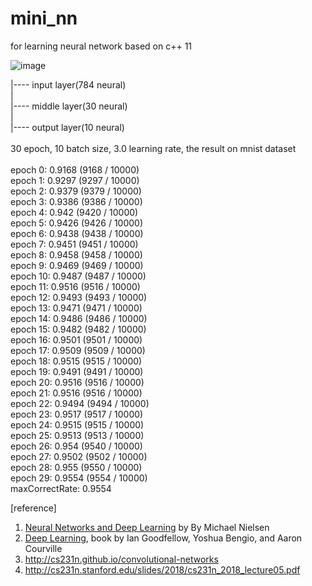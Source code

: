 # mini_nn
for learning neural network based on c++ 11

![image](https://github.com/niepp/mini_nn/blob/master/backprop.png)</br>

|---- input layer(784 neural) </br>
|           </br>
|---- middle layer(30 neural)</br>
|           </br>
|---- output layer(10 neural)</br>
</br>
30 epoch, 10 batch size, 3.0 learning rate, the result on mnist dataset</br>
</br>
epoch 0: 0.9168 (9168 / 10000)</br>
epoch 1: 0.9297 (9297 / 10000)</br>
epoch 2: 0.9379 (9379 / 10000)</br>
epoch 3: 0.9386 (9386 / 10000)</br>
epoch 4: 0.942 (9420 / 10000)</br>
epoch 5: 0.9426 (9426 / 10000)</br>
epoch 6: 0.9438 (9438 / 10000)</br>
epoch 7: 0.9451 (9451 / 10000)</br>
epoch 8: 0.9458 (9458 / 10000)</br>
epoch 9: 0.9469 (9469 / 10000)</br>
epoch 10: 0.9487 (9487 / 10000)</br>
epoch 11: 0.9516 (9516 / 10000)</br>
epoch 12: 0.9493 (9493 / 10000)</br>
epoch 13: 0.9471 (9471 / 10000)</br>
epoch 14: 0.9486 (9486 / 10000)</br>
epoch 15: 0.9482 (9482 / 10000)</br>
epoch 16: 0.9501 (9501 / 10000)</br>
epoch 17: 0.9509 (9509 / 10000)</br>
epoch 18: 0.9515 (9515 / 10000)</br>
epoch 19: 0.9491 (9491 / 10000)</br>
epoch 20: 0.9516 (9516 / 10000)</br>
epoch 21: 0.9516 (9516 / 10000)</br>
epoch 22: 0.9494 (9494 / 10000)</br>
epoch 23: 0.9517 (9517 / 10000)</br>
epoch 24: 0.9515 (9515 / 10000)</br>
epoch 25: 0.9513 (9513 / 10000)</br>
epoch 26: 0.954 (9540 / 10000)</br>
epoch 27: 0.9502 (9502 / 10000)</br>
epoch 28: 0.955 (9550 / 10000)</br>
epoch 29: 0.9554 (9554 / 10000)</br>
maxCorrectRate: 0.9554</br>

[reference]</br>
1) [Neural Networks and Deep Learning](http://neuralnetworksanddeeplearning.com/) by By Michael Nielsen</br>
2) [Deep Learning](http://www.deeplearningbook.org/), book by Ian Goodfellow, Yoshua Bengio, and Aaron Courville</br>
3) http://cs231n.github.io/convolutional-networks </br>
4) http://cs231n.stanford.edu/slides/2018/cs231n_2018_lecture05.pdf
